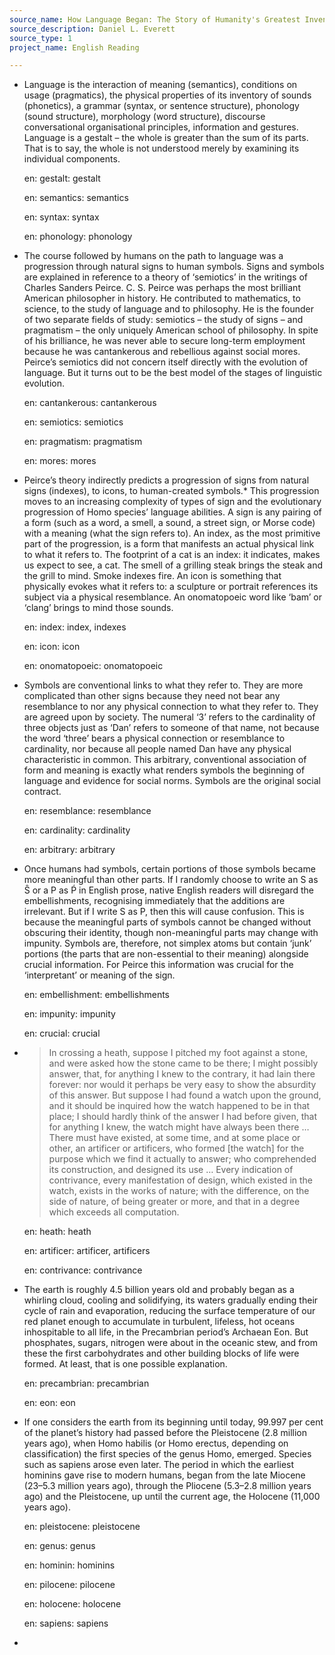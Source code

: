 ```yaml
---
source_name: How Language Began: The Story of Humanity's Greatest Invention
source_description: Daniel L. Everett
source_type: 1
project_name: English Reading

---
```


- Language is the interaction of meaning (semantics), conditions on usage (pragmatics), the physical properties of its inventory of sounds (phonetics), a grammar (syntax, or sentence structure), phonology (sound structure), morphology (word structure), discourse conversational organisational principles, information and gestures. Language is a gestalt – the whole is greater than the sum of its parts. That is to say, the whole is not understood merely by examining its individual components.

    <div markdown="1" class="tagged-entries">

    en: gestalt: gestalt

    en: semantics: semantics

    en: syntax: syntax

    en: phonology: phonology

    </div>

- The course followed by humans on the path to language was a progression through natural signs to human symbols. Signs and symbols are explained in reference to a theory of ‘semiotics’ in the writings of Charles Sanders Peirce. C. S. Peirce was perhaps the most brilliant American philosopher in history. He contributed to mathematics, to science, to the study of language and to philosophy. He is the founder of two separate fields of study: semiotics – the study of signs – and pragmatism – the only uniquely American school of philosophy. In spite of his brilliance, he was never able to secure long-term employment because he was cantankerous and rebellious against social mores. Peirce’s semiotics did not concern itself directly with the evolution of language. But it turns out to be the best model of the stages of linguistic evolution.

    <div markdown="1" class="tagged-entries">

    en: cantankerous: cantankerous

    en: semiotics: semiotics

    en: pragmatism: pragmatism

    en: mores: mores

    </div>

- Peirce’s theory indirectly predicts a progression of signs from natural signs (indexes), to icons, to human-created symbols.* This progression moves to an increasing complexity of types of sign and the evolutionary progression of Homo species’ language abilities. A sign is any pairing of a form (such as a word, a smell, a sound, a street sign, or Morse code) with a meaning (what the sign refers to). An index, as the most primitive part of the progression, is a form that manifests an actual physical link to what it refers to. The footprint of a cat is an index: it indicates, makes us expect to see, a cat. The smell of a grilling steak brings the steak and the grill to mind. Smoke indexes fire. An icon is something that physically evokes what it refers to: a sculpture or portrait references its subject via a physical resemblance. An onomatopoeic word like ‘bam’ or ‘clang’ brings to mind those sounds.

    <div markdown="1" class="tagged-entries">

    en: index: index, indexes

    en: icon: icon

    en: onomatopoeic: onomatopoeic

    </div>

- Symbols are conventional links to what they refer to. They are more complicated than other signs because they need not bear any resemblance to nor any physical connection to what they refer to. They are agreed upon by society. The numeral ‘3’ refers to the cardinality of three objects just as ‘Dan’ refers to someone of that name, not because the word ‘three’ bears a physical connection or resemblance to cardinality, nor because all people named Dan have any physical characteristic in common. This arbitrary, conventional association of form and meaning is exactly what renders symbols the beginning of language and evidence for social norms. Symbols are the original social contract.

    <div markdown="1" class="tagged-entries">

    en: resemblance: resemblance

    en: cardinality: cardinality

    en: arbitrary: arbitrary

    </div>

- Once humans had symbols, certain portions of those symbols became more meaningful than other parts. If I randomly choose to write an S as Ŝ or a P as Ṕ in English prose, native English readers will disregard the embellishments, recognising immediately that the additions are irrelevant. But if I write S as P, then this will cause confusion. This is because the meaningful parts of symbols cannot be changed without obscuring their identity, though non-meaningful parts may change with impunity. Symbols are, therefore, not simplex atoms but contain ‘junk’ portions (the parts that are non-essential to their meaning) alongside crucial information. For Peirce this information was crucial for the ‘interpretant’ or meaning of the sign.

    <div markdown="1" class="tagged-entries">

    en: embellishment: embellishments

    en: impunity: impunity

    en: crucial: crucial

    </div>

- > In crossing a heath, suppose I pitched my foot against a stone, and were asked how the stone came to be there; I might possibly answer, that, for anything I knew to the contrary, it had lain there forever: nor would it perhaps be very easy to show the absurdity of this answer. But suppose I had found a watch upon the ground, and it should be inquired how the watch happened to be in that place; I should hardly think of the answer I had before given, that for anything I knew, the watch might have always been there … There must have existed, at some time, and at some place or other, an artificer or artificers, who formed [the watch] for the purpose which we find it actually to answer; who comprehended its construction, and designed its use … Every indication of contrivance, every manifestation of design, which existed in the watch, exists in the works of nature; with the difference, on the side of nature, of being greater or more, and that in a degree which exceeds all computation.

    <div markdown="1" class="tagged-entries">

    en: heath: heath

    en: artificer: artificer, artificers

    en: contrivance: contrivance

    </div>

- The earth is roughly 4.5 billion years old and probably began as a whirling cloud, cooling and solidifying, its waters gradually ending their cycle of rain and evaporation, reducing the surface temperature of our red planet enough to accumulate in turbulent, lifeless, hot oceans inhospitable to all life, in the Precambrian period’s Archaean Eon. But phosphates, sugars, nitrogen were about in the oceanic stew, and from these the first carbohydrates and other building blocks of life were formed. At least, that is one possible explanation.

    <div markdown="1" class="tagged-entries">

    en: precambrian: precambrian

    en: eon: eon

    </div>

- If one considers the earth from its beginning until today, 99.997 per cent of the planet’s history had passed before the Pleistocene (2.8 million years ago), when Homo habilis (or Homo erectus, depending on classification) the first species of the genus Homo, emerged. Species such as sapiens arose even later. The period in which the earliest hominins gave rise to modern humans, began from the late Miocene (23–5.3 million years ago), through the Pliocene (5.3–2.8 million years ago) and the Pleistocene, up until the current age, the Holocene (11,000 years ago).

    <div markdown="1" class="tagged-entries">

    en: pleistocene: pleistocene

    en: genus: genus

    en: hominin: hominins

    en: pilocene: pilocene

    en: holocene: holocene

    en: sapiens: sapiens

    </div>

- 

